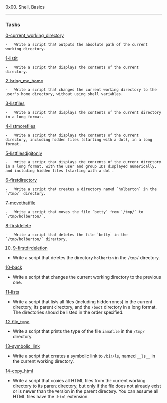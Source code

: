 0x00. Shell, Basics

-----------------------------------------------



### Tasks



[0-current_working_directory](https://github.com/Ehceyn/alx-system_engineering-devops/edit/master/0x00-shell_basics/0-current_working_directory)



    -   Write a script that outputs the absolute path of the current working directory.

[1-listit](https://github.com/Ehceyn/alx-system_engineering-devops/edit/master/0x00-shell_basics/1-listit)



    -   Write a script that displays the contents of the current directory.

[2-bring_me_home](https://github.com/Ehceyn/alx-system_engineering-devops/edit/master/0x00-shell_basics/2-bring_me_home)



    -   Write a script that changes the current working directory to the user's home directory, without using shell variables.

[3-listfiles](https://github.com/Ehceyn/alx-system_engineering-devops/edit/master/0x00-shell_basics/3-listfiles)



    -   Write a script that displays the contents of the current directory in a long format.

[4-listmorefiles](https://github.com/Ehceyn/alx-system_engineering-devops/edit/master/0x00-shell_basics/4-listmorefiles)



    -   Write a script that displays the contents of the current directory, including hidden files (starting with a dot), in a long format.

[5-listfilesdigitonly](https://github.com/Ehceyn/alx-system_engineering-devops/edit/master/0x00-shell_basics/5-listfilesdigitonly)



    -   Write a script that displays the contents of the current directory in a long format, with the user and group IDs displayed numerically, and including hidden files (starting with a dot).

[6-firstdirectory](https://github.com/Ehceyn/alx-system_engineering-devops/edit/master/0x00-shell_basics/6-firstdirectory)



    -   Write a script that creates a directory named `holberton` in the `/tmp/` directory.

[7-movethatfile](https://github.com/Ehceyn/alx-system_engineering-devops/edit/master/0x00-shell_basics/7-movethatfile)



    -   Write a script that moves the file `betty` from `/tmp/` to `/tmp/holberton/`.

[8-firstdelete](https://github.com/Ehceyn/alx-system_engineering-devops/edit/master/0x00-shell_basics/8-firstdelete)



    -   Write a script that deletes the file `betty` in the `/tmp/holberton/` directory.

10. [9-firstdirdeletion](https://github.com/Ehceyn/alx-system_engineering-devops/edit/master/0x00-shell_basics/9-firstdirdeletion)



-   Write a script that deletes the directory `holberton` in the `/tmp/` directory.



[10-back](https://github.com/Ehceyn/alx-system_engineering-devops/edit/master/0x00-shell_basics/10-back)



-   Write a script that changes the current working directory to the previous one.



[11-lists](https://github.com/Ehceyn/alx-system_engineering-devops/edit/master/0x00-shell_basics/11-lists)



-   Write a script that lists all files (including hidden ones) in the current directory, its parent directory, and the `/boot` directory in a long format. The directories should be listed in the order specified.



[12-file_type](https://github.com/Ehceyn/alx-system_engineering-devops/edit/master/0x00-shell_basics/12-file_type)



-   Write a script that prints the type of the file `iamafile` in the `/tmp/` directory.



[13-symbolic_link](https://github.com/Ehceyn/alx-system_engineering-devops/edit/master/0x00-shell_basics/13-symbolic_link)



-   Write a script that creates a symbolic link to `/bin/ls`, named `__ls__` in the current working directory.



[14-copy_html](https://github.com/Ehceyn/alx-system_engineering-devops/edit/master/0x00-shell_basics/14-copy_html)



-   Write a script that copies all HTML files from the current working directory to its parent directory, but only if the file does not already exist or is newer than the version in the parent directory. You can assume all HTML files have the `.html` extension.
